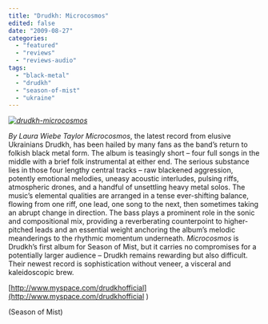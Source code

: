 ```yaml
---
title: "Drudkh: Microcosmos"
edited: false
date: "2009-08-27"
categories:
  - "featured"
  - "reviews"
  - "reviews-audio"
tags:
  - "black-metal"
  - "drudkh"
  - "season-of-mist"
  - "ukraine"
---
```


_[![drudkh-microcosmos](http://www.hellbound.ca/wp-content/uploads/2009/08/drudkh-microcosmos-300x300.jpg "drudkh-microcosmos")](http://www.hellbound.ca/wp-content/uploads/2009/08/drudkh-microcosmos.jpg)_

_By Laura Wiebe Taylor_ _Microcosmos_, the latest record from elusive Ukrainians Drudkh, has been hailed by many fans as the band’s return to folkish black metal form. The album is teasingly short – four full songs in the middle with a brief folk instrumental at either end. The serious substance lies in those four lengthy central tracks – raw blackened aggression, potently emotional melodies, uneasy acoustic interludes, pulsing riffs, atmospheric drones, and a handful of unsettling heavy metal solos. The music’s elemental qualities are arranged in a tense ever-shifting balance, flowing from one riff, one lead, one song to the next, then sometimes taking an abrupt change in direction. The bass plays a prominent role in the sonic and compositional mix, providing a reverberating counterpoint to higher-pitched leads and an essential weight anchoring the album’s melodic meanderings to the rhythmic momentum underneath. _Microcosmos_ is Drudkh’s first album for Season of Mist, but it carries no compromises for a potentially larger audience – Drudkh remains rewarding but also difficult. Their newest record is sophistication without veneer, a visceral and kaleidoscopic brew.

[http://www.myspace.com/drudkhofficial](http://www.myspace.com/drudkhofficial )

(Season of Mist)
